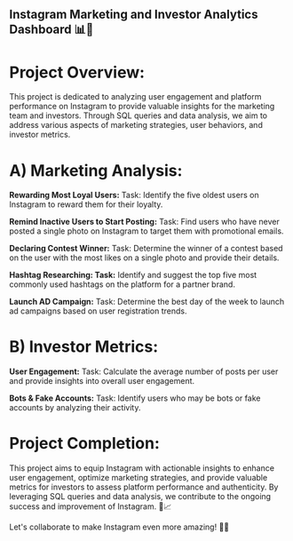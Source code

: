 ## Instagram Marketing and Investor Analytics Dashboard 📊💼
# Project Overview:
This project is dedicated to analyzing user engagement and platform performance on Instagram to provide valuable insights for the marketing team and investors. Through SQL queries and data analysis, we aim to address various aspects of marketing strategies, user behaviors, and investor metrics.

# A) Marketing Analysis:
**Rewarding Most Loyal Users:** Task: Identify the five oldest users on Instagram to reward them for their loyalty.

**Remind Inactive Users to Start Posting:** Task: Find users who have never posted a single photo on Instagram to target them with promotional emails.

**Declaring Contest Winner:** Task: Determine the winner of a contest based on the user with the most likes on a single photo and provide their details.

**Hashtag Researching: Task:** Identify and suggest the top five most commonly used hashtags on the platform for a partner brand.

**Launch AD Campaign:** Task: Determine the best day of the week to launch ad campaigns based on user registration trends.

# B) Investor Metrics:
**User Engagement:** Task: Calculate the average number of posts per user and provide insights into overall user engagement.

**Bots & Fake Accounts:** Task: Identify users who may be bots or fake accounts by analyzing their activity.

# Project Completion:
This project aims to equip Instagram with actionable insights to enhance user engagement, optimize marketing strategies, and provide valuable metrics for investors to assess platform performance and authenticity. By leveraging SQL queries and data analysis, we contribute to the ongoing success and improvement of Instagram. 🚀📈

Let's collaborate to make Instagram even more amazing! 📸🎉
